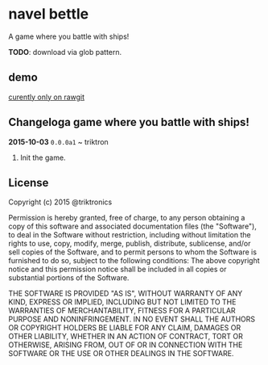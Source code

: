 # navel bettle

A game where you battle with ships!

**TODO**: download via glob pattern.

## demo

[curently only on rawgit](https://rawgit.com/triktronics/naval-battle/master/index.html)

## Changeloga game where you battle with ships!


**2015-10-03** `0.0.0a1` ~ triktron

1. Init the game.


## License

Copyright (c) 2015 @triktronics

Permission is hereby granted, free of charge, to any person obtaining a copy of this software and associated documentation files (the "Software"), to deal in the Software without restriction, including without limitation the rights to use, copy, modify, merge, publish, distribute, sublicense, and/or sell copies of the Software, and to permit persons to whom the Software is furnished to do so, subject to the following conditions: The above copyright notice and this permission notice shall be included in all copies or substantial portions of the Software.

THE SOFTWARE IS PROVIDED "AS IS", WITHOUT WARRANTY OF ANY KIND, EXPRESS OR
IMPLIED, INCLUDING BUT NOT LIMITED TO THE WARRANTIES OF MERCHANTABILITY,
FITNESS FOR A PARTICULAR PURPOSE AND NONINFRINGEMENT. IN NO EVENT SHALL THE
AUTHORS OR COPYRIGHT HOLDERS BE LIABLE FOR ANY CLAIM, DAMAGES OR OTHER
LIABILITY, WHETHER IN AN ACTION OF CONTRACT, TORT OR OTHERWISE, ARISING FROM,
OUT OF OR IN CONNECTION WITH THE SOFTWARE OR THE USE OR OTHER DEALINGS IN
THE SOFTWARE.
